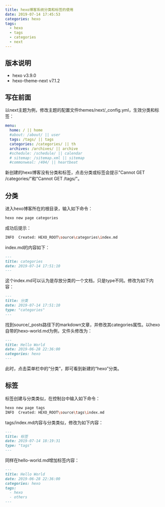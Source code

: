 ```yaml
---
title: hexo博客系统分类和标签的使用
date: 2019-07-14 17:45:53
categories: hexo
tags:
  - hexo
  - tags
  - categories
  - next
---
```

## 版本说明
* hexo v3.9.0
* hexo-theme-next v7.1.2

## 写在前面
以next主题为例，修改主题的配置文件themes/next/_config.yml，生效分类和标签：
```yml
menu:
  home: / || home
  #about: /about/ || user
  tags: /tags/ || tags
  categories: /categories/ || th
  archives: /archives/ || archive
  #schedule: /schedule/ || calendar
  # sitemap: /sitemap.xml || sitemap
  #commonweal: /404/ || heartbeat
```
新创建的hexo博客没有分类和标签，点击分类或标签会提示"Cannot GET /categories/"和"Cannot GET /tags/"。
## 分类
进入hexo博客所在的根目录，输入如下命令：
```bash
hexo new page categories
```
成功后提示：
```bash
INFO  Created: HEXO_ROOT\source\categories\index.md
```
index.md的内容如下：
```md
---
title: categories
date: 2019-07-14 17:51:10
---
```
这个index.md可以认为是存放分类的一个文档，只是type不同。修改为如下内容：
```md
---
title: 分类
date: 2019-07-14 17:51:10
type: "categories"
---
```
找到source/_posts路径下的markdown文章，并修改其categories属性。以hexo自带的hexo-world.md为例，文件头修改为：
```md
---
title: Hello World
date: 2019-06-28 22:36:00
categories: hexo
---
```
此时，点击菜单栏中的“分类”，即可看到新建的“hexo”分类。
## 标签
标签创建与分类类似，在控制台中输入如下命令：
```bash
hexo new page tags
INFO  Created: HEXO_ROOT\source\tags\index.md
```
tags/index.md内容与分类类似，修改为如下内容：
```md
---
title: 标签
date: 2019-07-14 18:19:31
type: "tags"
---
```
同样在hello-world.md增加标签内容：
```md
---
title: Hello World
date: 2019-06-28 22:36:00
categories: hexo
tags:
  - hexo
  - others
---
```
